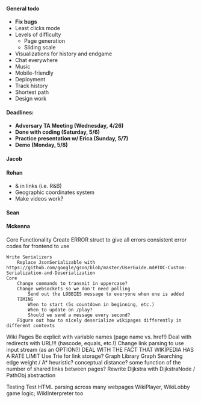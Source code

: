 #### General todo
- <b>Fix bugs</b>
- Least clicks mode
- Levels of difficulty
  - Page generation
  - Sliding scale
- Visualizations for history and endgame
- Chat everywhere
- Music
- Mobile-friendly
- Deployment
- Track history
- Shortest path
- Design work

#### Deadlines:
- <b>Adversary TA Meeting (Wednesday, 4/26)</b>
- <b>Done with coding (Saturday, 5/6)</b>
- <b>Practice presentation w/ Erica (Sunday, 5/7)</b>
- <b>Demo (Monday, 5/8)</b>

#### Jacob

#### Rohan
- & in links (i.e. R&B)
- Geographic coordinates system
- Make videos work?

#### Sean

#### Mckenna
Core Functionality
  Create ERROR struct to give all errors consistent error codes for frontend to use

    Write Serializers
        Replace JsonSerializable with https://github.com/google/gson/blob/master/UserGuide.md#TOC-Custom-Serialization-and-Deserialization
    Core
        Change commands to transmit in uppercase?
        Change websockets so we don't need polling
            Send out the LOBBIES message to everyone when one is added
        TIMING
            When to start (5s countdown in beginning, etc.)
            When to update on /play?
            Should we send a message every second?
        Figure out how to nicely deserialize wikipages differently in different contexts

Wiki Pages
    Be explicit with variable names (page name vs. href!)
    Deal with redirects with URL!!! (hascode, equals, etc.!)
    Change link parsing to use input stream (as an OPTION?)
    DEAL WITH THE FACT THAT WIKIPEDIA HAS A RATE LIMIT
    Use Trie for link storage?
    Graph Library
        Graph Searching
             edge weight / A* heuristic?
                conceptual distance?
                some function of the number of shared links between pages?
            Rewrite Dijkstra with DijkstraNode / PathObj abstraction

Testing
    Test HTML parsing across many webpages
WikiPlayer, WikiLobby game logic; WikIInterpreter too
